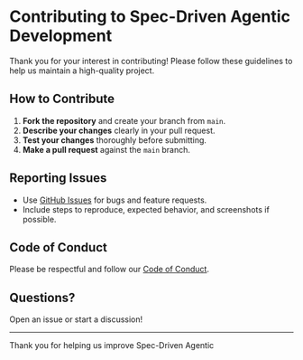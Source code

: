 # Contributing to Spec-Driven Agentic Development

Thank you for your interest in contributing! Please follow these guidelines to help us maintain a high-quality project.

## How to Contribute

1. **Fork the repository** and create your branch from `main`.
2. **Describe your changes** clearly in your pull request.
3. **Test your changes** thoroughly before submitting.
4. **Make a pull request** against the `main` branch.

## Reporting Issues

- Use [GitHub Issues](https://github.com/marcelsud/spec-driven-agentic-development/issues) for bugs and feature requests.
- Include steps to reproduce, expected behavior, and screenshots if possible.

## Code of Conduct

Please be respectful and follow our [Code of Conduct](CODE_OF_CONDUCT.md).

## Questions?

Open an issue or start a discussion!

---
Thank you for helping us improve Spec-Driven Agentic